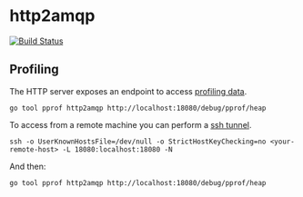 # http2amqp

[![Build Status](https://travis-ci.org/aleasoluciones/http2amqp.svg)](https://travis-ci.org/aleasoluciones/http2amqp)

## Profiling

The HTTP server exposes an endpoint to access [profiling data](http://golang.org/pkg/net/http/pprof/).

```
go tool pprof http2amqp http://localhost:18080/debug/pprof/heap
```

To access from a remote machine you can perform a [ssh tunnel](http://en.wikipedia.org/wiki/Tunneling_protocol#Secure_Shell_tunneling).

```
ssh -o UserKnownHostsFile=/dev/null -o StrictHostKeyChecking=no <your-remote-host> -L 18080:localhost:18080 -N
```

And then:

```
go tool pprof http2amqp http://localhost:18080/debug/pprof/heap
```
